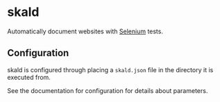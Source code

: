 # skald
Automatically document websites with [Selenium](http://www.seleniumhq.org/)
tests.

## Configuration
skald is configured through placing a `skald.json` file in the directory it
is executed from.

See the documentation for configuration for details about parameters.
